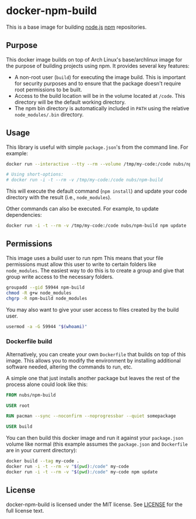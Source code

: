 # docker-npm-build
This is a base image for building [node.js][node.js] [npm][npm] repositories.

## Purpose
This docker image builds on top of Arch Linux's base/archlinux image for the
purpose of building projects using npm.  It provides several key features:

* A non-root user (`build`) for executing the image build.  This is important
  for security purposes and to ensure that the package doesn't require root
  permissions to be built.
* Access to the build location will be in the volume located at `/code`.  This
  directory will be the default working directory.
* The npm bin directory is automatically included in `PATH` using the relative
  `node_modules/.bin` directory.

## Usage
This library is useful with simple `package.json`'s from the command line.
For example:

```bash
docker run --interactive --tty --rm --volume /tmp/my-code:/code nubs/npm-build

# Using short-options:
# docker run -i -t --rm -v /tmp/my-code:/code nubs/npm-build
```

This will execute the default command (`npm install`) and update your code
directory with the result (i.e., `node_modules`).

Other commands can also be executed.  For example, to update dependencies:

```bash
docker run -i -t --rm -v /tmp/my-code:/code nubs/npm-build npm update
```

## Permissions
This image uses a build user to run npm  This means that your file permissions
must allow this user to write to certain folders like `node_modules`.  The
easiest way to do this is to create a group and give that group write access to
the necessary folders.

```bash
groupadd --gid 59944 npm-build
chmod -R g+w node_modules
chgrp -R npm-build node_modules
```

You may also want to give your user access to files created by the build user.

```bash
usermod -a -G 59944 "$(whoami)"
```

### Dockerfile build
Alternatively, you can create your own `Dockerfile` that builds on top of this
image.  This allows you to modify the environment by installing additional
software needed, altering the commands to run, etc.

A simple one that just installs another package but leaves the rest of the
process alone could look like this:

```dockerfile
FROM nubs/npm-build

USER root

RUN pacman --sync --noconfirm --noprogressbar --quiet somepackage

USER build
```

You can then build this docker image and run it against your `package.json`
volume like normal (this example assumes the `package.json` and `Dockerfile` are
in your current directory):

```bash
docker build --tag my-code .
docker run -i -t --rm -v "$(pwd):/code" my-code
docker run -i -t --rm -v "$(pwd):/code" my-code npm update
```

## License
docker-npm-build is licensed under the MIT license.  See [LICENSE](LICENSE)
for the full license text.

[node.js]: http://nodejs.org/
[npm]: https://www.npmjs.org/
